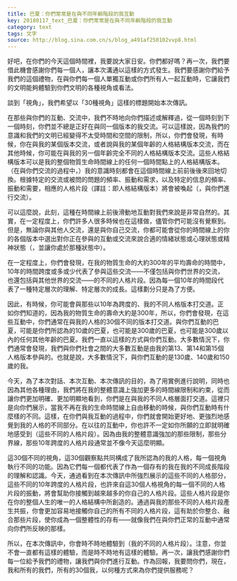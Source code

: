 ```yaml
---
title: 巴夏：你們常常是在與不同年齡階段的我互動
key: 20180117_text_巴夏：你們常常是在與不同年齡階段的我互動
category: text
tags: 文字
source: http://blog.sina.com.cn/s/blog_a491af250102vvp8.html
---
```


好吧，在你們的今天這個時間裡，我要說大家日安。你們都好嗎？再一次，我們要借此機會感謝你們每一個人，讓本次溝通以這樣的方式發生。我們要感謝你們給予我們的這個禮物，在與你們每一個人單獨互動或你們所有人一起互動時，它讓我們的文明能夠體驗到你們文明的各種視角或看法。

談到「視角」，我們希望以「30種視角」這樣的標題開始本次傳訊。

在那些與你們的互動、交流中，我們不時地向你們描述或解釋過，從一個時刻到下一個時刻，你們並不總是正好在與同一個版本的我交流。可以這樣說，因為我們的意識和我們的文明已經變得不太受時間和空間的限制，所以，你們會發現，有時候，你在與我的某個版本交流，或者說與我的某個年齡的人格結構版本交流，而在其他時候，你可能在與我的另一個年齡完全不同的人格結構版本交流。這些人格結構版本可以是我的整個物質生命時間線上的任何一個時間點上的人格結構版本。（在與你們交流的過程中，）我的意識時刻都會在這個時間線上前前後後來回地切換。根據特定的交流或被問的問題的頻率、振動和需求，以及特定的信息的頻率、振動和需要，相應的人格片段（譯註：即人格結構版本）將會被喚起（，與你們進行交流）。

可以這麼說，此刻，這種在時間線上前後滑動地互動對我們來說是非常自然的。其實，在一定程度上，你們許多人很多時候也在這樣做，儘管你們可能沒有覺察到。但是，無論你與其他人交流，還是與你自己交流，你都可能會從你的時間線上的你的各個版本中選出對你正在參與的互動或交流來說合適的情緒狀態或心理狀態或精神狀態（，並讓你處於那種狀態中）。

在一定程度上，你們會發現，在我的物質生命的大約300年的平均壽命的時間中，10年的時間跨度或多或少代表了參與這些交流——不僅包括與你們世界的交流，也還包括與其他世界的交流——的不同的人格片段。因為每一個10年的時間段代表了一種特定層次的理解、特定層次的成長。這樣劃分只是為了方便。

因此，有時候，你可能會與那些以10年為跨度的、我的不同人格版本打交道。正如你們知道的，因為我的物質生命的壽命大約是300年，所以，你們會發現，在這些互動中，你們通常在與我的人格的30個不同的版本打交道。與你們互動的巴夏，可能是你們所認為的10歲的巴夏，也可能是300歲的巴夏，也可能是300歲以內的任何其他年齡的巴夏。我們一直以這樣的方式與你們互動。大多數情況下，你們通常會發現，我們與你們社會之間的大多數互動是由我的第13、第14和第15個人格版本參與的。也就是說，大多數情況下，與你們互動的是130歲、140歲和150歲的我。

今天，為了本次對話、本次互動、本次傳訊的目的，為了用實例進行說明，同時也因為其他各種理由，我們將在我的整體意識上強加更多的時間線限制和約束，從而讓你們更加明確、更加明顯地看到，你們是在與我的不同人格層面打交道。這裡只是向你們展示，當我不再在我的生命時間線上自由移動的時候，與你們互動時有什麼樣的不同。這樣，在你們與我互動的過程中，你們就會開始更好地、更強烈地感覺到我的人格的不同部分。在以往的互動中，你也許不一定如你所願的立即就明確地感受到（這些不同的人格片段）。因為由我的整體意識強加的那些限制，那些分界線，那些10年跨度的人格片段通常並不像今天這麼明顯。

這30個不同的視角，這30個觀察點共同構成了我所認為的我的人格，每一個視角執行不同的功能。因為它們每一個都代表了作為一個存有的我在我的不同成長階段的理解和認識。今天，通過看到在本次傳訊中所強烈展示的這些不同的人格部分，這些不同的10年跨度的人格片段，也許來自這30個人格視角的每一個不同的人格片段的振動，將會幫助你接觸到越來越多的你自己的人格片段。這些人格片段是你在你的整個人生的唯一的人格結構中所創造的。通過與我的那些不同的人格片段產生共振，你會更加容易地接觸你自己的所有不同的人格片段，這有助於你整合、融合那些片段，使你成為一個整體性的存有——就像我們在與你們正常的互動中通常向你們所反映的那樣。

所以，在本次傳訊中，你會時不時地體驗到（我的不同的人格片段）。注意，你並不會一直都有這樣的體驗，而是時不時地有這樣的體驗。再一次，讓我們感謝你們每一位給予我們的禮物，讓我們與你們進行互動。作為回報，我要問你們，現在，我和所有的我們，所有的30個我，以何種方式來為你們提供服務呢？
